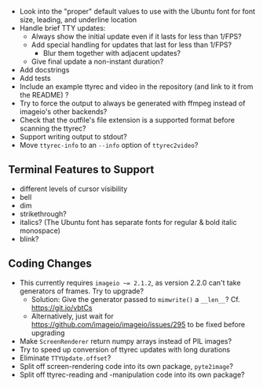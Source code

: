 - Look into the "proper" default values to use with the Ubuntu font for font
  size, leading, and underline location
- Handle brief TTY updates:
    - Always show the initial update even if it lasts for less than 1/FPS?
    - Add special handling for updates that last for less than 1/FPS?
        - Blur them together with adjacent updates?
    - Give final update a non-instant duration?
- Add docstrings
- Add tests
- Include an example ttyrec and video in the repository (and link to it from
  the README) ?
- Try to force the output to always be generated with ffmpeg instead of
  imageio's other backends?
- Check that the outfile's file extension is a supported format before scanning
  the ttyrec?
- Support writing output to stdout?
- Move `ttyrec-info` to an `--info` option of `ttyrec2video`?

Terminal Features to Support
----------------------------
- different levels of cursor visibility
- bell
- dim
- strikethrough?
- italics? (The Ubuntu font has separate fonts for regular & bold italic
  monospace)
- blink?

Coding Changes
--------------
- This currently requires `imageio ~= 2.1.2`, as version 2.2.0 can't take
  generators of frames.  Try to upgrade?
    - Solution: Give the generator passed to `mimwrite()` a `__len__`?
      Cf. <https://git.io/vbtCs>
    - Alternatively, just wait for
      <https://github.com/imageio/imageio/issues/295> to be fixed before
      upgrading
- Make `ScreenRenderer` return numpy arrays instead of PIL images?
- Try to speed up conversion of ttyrec updates with long durations
- Eliminate `TTYUpdate.offset`?
- Split off screen-rendering code into its own package, `pyte2image`?
- Split off ttyrec-reading and -manipulation code into its own package?
